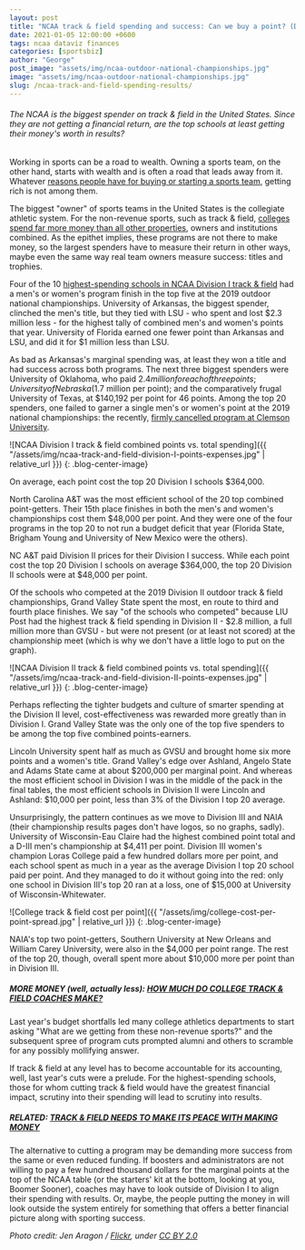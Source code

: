 ```yaml
---
layout: post
title: "NCAA track & field spending and success: Can we buy a point? (Data viz)"
date: 2021-01-05 12:00:00 +0600
tags: ncaa dataviz finances
categories: [sportsbiz]
author: "George"
post_image: "assets/img/ncaa-outdoor-national-championships.jpg"
image: "assets/img/ncaa-outdoor-national-championships.jpg"
slug: /ncaa-track-and-field-spending-results/
---
```

<h6>The NCAA is the biggest spender on track & field in the United States. Since they are not getting a financial return, are the top schools at least getting their money's worth in results?</h6>

Working in sports can be a road to wealth. Owning a sports team, on the other hand, starts with wealth and is often a road that leads away from it. Whatever [reasons people have for buying or starting a sports team](https://www.businessinsider.com/billionaires-turning-attention-to-sports-ubs-says-2017-10), getting rich is not among them.

The biggest "owner" of sports teams in the United States is the collegiate athletic system. For the non-revenue sports, such as track & field, [colleges spend far more money than all other properties](https://nalathletics.com/blog/2020/06/11/collegiate-spending-track-and-field-governing-bodies), owners and institutions combined. As the epithet implies, these programs are not there to make money, so the largest spenders have to measure their return in other ways, maybe even the same way real team owners measure success: titles and trophies.

Four of the 10 [highest-spending schools in NCAA Division I track & field](https://ope.ed.gov/athletics/#/) had a men's or women's program finish in the top five at the 2019 outdoor national championships. University of Arkansas, the biggest spender, clinched the men's title, but they tied with LSU - who spent and lost $2.3 million less - for the highest tally of combined men's and women's points that year. University of Florida earned one fewer point than Arkansas and LSU, and did it for $1 million less than LSU.

As bad as Arkansas's marginal spending was, at least they won a title and had success across both programs. The next three biggest spenders were University of Oklahoma, who paid $2.4 million for each of three points; University of Nebraska ($1.7 million per point); and the comparatively frugal University of Texas, at $140,192 per point for 46 points. Among the top 20 spenders, one failed to garner a single men's or women's point at the 2019 national championships: the recently, [firmly cancelled program at Clemson University](https://nalathletics.com/blog/2020/11/06/clemson-track-and-field-ultimatum).

![NCAA Division I track & field combined points vs. total spending]({{ "/assets/img/ncaa-track-and-field-division-I-points-expenses.jpg" | relative_url }})
{: .blog-center-image}

On average, each point cost the top 20 Division I schools $364,000.

North Carolina A&T was the most efficient school of the 20 top combined point-getters. Their 15th place finishes in both the men's and women's championships cost them $48,000 per point. And they were one of the four programs in the top 20 to not run a budget deficit that year (Florida State, Brigham Young and University of New Mexico were the others).

NC A&T paid Division II prices for their Division I success. While each point cost the top 20 Division I schools on average $364,000, the top 20 Division II schools were at $48,000 per point.

Of the schools who competed at the 2019 Division II outdoor track & field championships, Grand Valley State spent the most, en route to third and fourth place finishes. We say "of the schools who competed" because LIU Post had the highest track & field spending in Division II - $2.8 million, a full million more than GVSU - but were not present (or at least not scored) at the championship meet (which is why we don't have a little logo to put on the graph).

![NCAA Division II track & field combined points vs. total spending]({{ "/assets/img/ncaa-track-and-field-division-II-points-expenses.jpg" | relative_url }})
{: .blog-center-image}

Perhaps reflecting the tighter budgets and culture of smarter spending at the Division II level, cost-effectiveness was rewarded more greatly than in Division I. Grand Valley State was the only one of the top five spenders to be among the top five combined points-earners. 

Lincoln University spent half as much as GVSU and brought home six more points and a women's title. Grand Valley's edge over Ashland, Angelo State and Adams State came at about $200,000 per marginal point. And whereas the most efficient school in Division I was in the middle of the pack in the final tables, the most efficient schools in Division II were Lincoln and Ashland: $10,000 per point, less than 3% of the Division I top 20 average.

Unsurprisingly, the pattern continues as we move to Division III and NAIA (their championship results pages don't have logos, so no graphs, sadly). University of Wisconsin-Eau Claire had the highest combined point total and a D-III men's championship at $4,411 per point. Division III women's champion Loras College paid a few hundred dollars more per point, and each school spent as much in a year as the average Division I top 20 school paid per point. And they managed to do it without going into the red: only one school in Division III's top 20 ran at a loss, one of $15,000 at University of Wisconsin-Whitewater.

![College track & field cost per point]({{ "/assets/img/college-cost-per-point-spread.jpg" | relative_url }})
{: .blog-center-image}

NAIA's top two point-getters, Southern University at New Orleans and William Carey University, were also in the $4,000 per point range. The rest of the top 20, though, overall spent more about $10,000 more per point than in Division III.

##### MORE MONEY (well, actually less): [HOW MUCH DO COLLEGE TRACK & FIELD COACHES MAKE?](https://nalathletics.com/blog/2020/11/18/how-much-do-college-track-and-field-coaches-make)

Last year's budget shortfalls led many college athletics departments to start asking "What are we getting from these non-revenue sports?" and the subsequent spree of program cuts prompted alumni and others to scramble for any possibly mollifying answer. 

If track & field at any level has to become accountable for its accounting, well, last year's cuts were a prelude. For the highest-spending schools, those for whom cutting track & field would have the greatest financial impact, scrutiny into their spending will lead to scrutiny into results. 

##### RELATED: [TRACK & FIELD NEEDS TO MAKE ITS PEACE WITH MAKING MONEY](https://nalathletics.com/blog/2020/11/05/track-and-field-make-peace-making-money)

The alternative to cutting a program may be demanding more success from the same or even reduced funding. If boosters and administrators are not willing to pay a few hundred thousand dollars for the marginal points at the top of the NCAA table (or the starters' kit at the bottom, looking at you, Boomer Sooner), coaches may have to look outside of Division I to align their spending with results. Or, maybe, the people putting the money in will look outside the system entirely for something that offers a better financial picture along with sporting success.

<em>Photo credit: Jen Aragon / [Flickr](https://flic.kr/p/287xb8i), under [CC BY 2.0](https://creativecommons.org/licenses/by/2.0/)</em>
